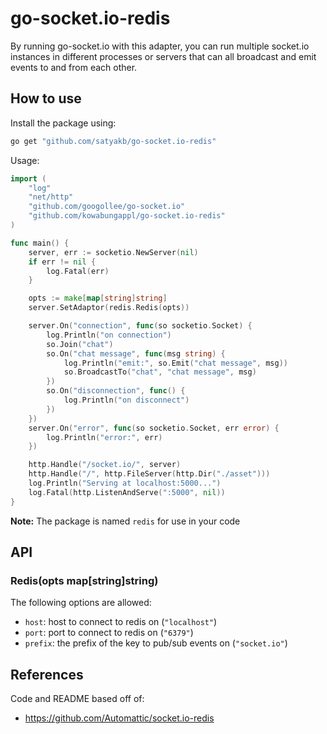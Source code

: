 # go-socket.io-redis

By running go-socket.io with this adapter, you can run multiple socket.io 
instances in different processes or servers that can all broadcast and emit 
events to and from each other.

## How to use

Install the package using:

```bash
go get "github.com/satyakb/go-socket.io-redis"
```

Usage:

```go
import (
    "log"
    "net/http"
    "github.com/googollee/go-socket.io"
    "github.com/kowabungappl/go-socket.io-redis"
)

func main() {
    server, err := socketio.NewServer(nil)
    if err != nil {
        log.Fatal(err)
    }

    opts := make[map[string]string]
    server.SetAdaptor(redis.Redis(opts))

    server.On("connection", func(so socketio.Socket) {
        log.Println("on connection")
        so.Join("chat")
        so.On("chat message", func(msg string) {
            log.Println("emit:", so.Emit("chat message", msg))
            so.BroadcastTo("chat", "chat message", msg)
        })
        so.On("disconnection", func() {
            log.Println("on disconnect")
        })
    })
    server.On("error", func(so socketio.Socket, err error) {
        log.Println("error:", err)
    })

    http.Handle("/socket.io/", server)
    http.Handle("/", http.FileServer(http.Dir("./asset")))
    log.Println("Serving at localhost:5000...")
    log.Fatal(http.ListenAndServe(":5000", nil))
}
```

**Note:** The package is named `redis` for use in your code

## API

### Redis(opts map[string]string)

The following options are allowed:

- `host`: host to connect to redis on (`"localhost"`)
- `port`: port to connect to redis on (`"6379"`)
- `prefix`: the prefix of the key to pub/sub events on (`"socket.io"`)

## References

Code and README based off of:
- https://github.com/Automattic/socket.io-redis

